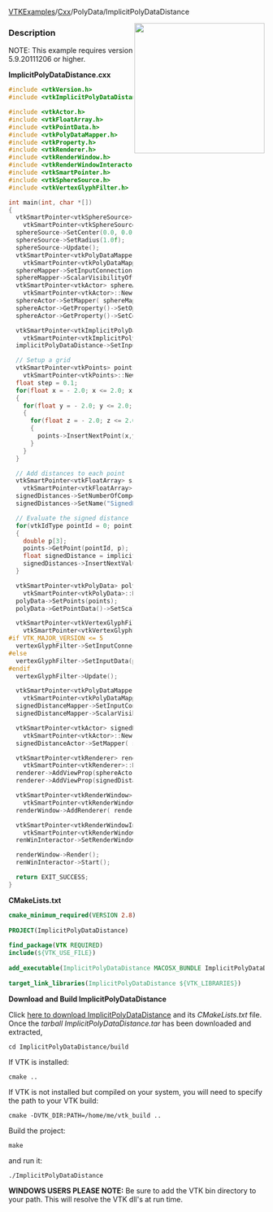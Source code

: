 [VTKExamples](Home)/[Cxx](Cxx)/PolyData/ImplicitPolyDataDistance

<img align="right" src="https://github.com/lorensen/VTKExamples/raw/master/Testing/Baseline/PolyData/TestImplicitPolyDataDistance.png" width="256" />

### Description
NOTE: This example requires version 5.9.20111206 or higher. 

**ImplicitPolyDataDistance.cxx**
```c++
#include <vtkVersion.h>
#include <vtkImplicitPolyDataDistance.h>

#include <vtkActor.h>
#include <vtkFloatArray.h>
#include <vtkPointData.h>
#include <vtkPolyDataMapper.h>
#include <vtkProperty.h>
#include <vtkRenderer.h>
#include <vtkRenderWindow.h>
#include <vtkRenderWindowInteractor.h>
#include <vtkSmartPointer.h>
#include <vtkSphereSource.h>
#include <vtkVertexGlyphFilter.h>

int main(int, char *[])
{
  vtkSmartPointer<vtkSphereSource> sphereSource =
    vtkSmartPointer<vtkSphereSource>::New();
  sphereSource->SetCenter(0.0, 0.0, 0.0);
  sphereSource->SetRadius(1.0f);
  sphereSource->Update();
  vtkSmartPointer<vtkPolyDataMapper> sphereMapper =
    vtkSmartPointer<vtkPolyDataMapper>::New();
  sphereMapper->SetInputConnection( sphereSource->GetOutputPort() );
  sphereMapper->ScalarVisibilityOff();
  vtkSmartPointer<vtkActor> sphereActor =
    vtkSmartPointer<vtkActor>::New();
  sphereActor->SetMapper( sphereMapper );
  sphereActor->GetProperty()->SetOpacity(.3);
  sphereActor->GetProperty()->SetColor(1,0,0);

  vtkSmartPointer<vtkImplicitPolyDataDistance> implicitPolyDataDistance =
    vtkSmartPointer<vtkImplicitPolyDataDistance>::New();
  implicitPolyDataDistance->SetInput(sphereSource->GetOutput());

  // Setup a grid
  vtkSmartPointer<vtkPoints> points =
    vtkSmartPointer<vtkPoints>::New();
  float step = 0.1;
  for(float x = - 2.0; x <= 2.0; x += step)
  {
    for(float y = - 2.0; y <= 2.0; y += step)
    {
      for(float z = - 2.0; z <= 2.0; z += step)
      {
        points->InsertNextPoint(x,y,z);
      }
    }
  }

  // Add distances to each point
  vtkSmartPointer<vtkFloatArray> signedDistances =
    vtkSmartPointer<vtkFloatArray>::New();
  signedDistances->SetNumberOfComponents(1);
  signedDistances->SetName("SignedDistances");

  // Evaluate the signed distance function at all of the grid points
  for(vtkIdType pointId = 0; pointId < points->GetNumberOfPoints(); ++pointId)
  {
    double p[3];
    points->GetPoint(pointId, p);
    float signedDistance = implicitPolyDataDistance->EvaluateFunction(p);
    signedDistances->InsertNextValue(signedDistance);
  }

  vtkSmartPointer<vtkPolyData> polyData =
    vtkSmartPointer<vtkPolyData>::New();
  polyData->SetPoints(points);
  polyData->GetPointData()->SetScalars(signedDistances);

  vtkSmartPointer<vtkVertexGlyphFilter> vertexGlyphFilter =
    vtkSmartPointer<vtkVertexGlyphFilter>::New();
#if VTK_MAJOR_VERSION <= 5
  vertexGlyphFilter->SetInputConnection(polyData->GetProducerPort());
#else
  vertexGlyphFilter->SetInputData(polyData);
#endif
  vertexGlyphFilter->Update();

  vtkSmartPointer<vtkPolyDataMapper> signedDistanceMapper =
    vtkSmartPointer<vtkPolyDataMapper>::New();
  signedDistanceMapper->SetInputConnection(vertexGlyphFilter->GetOutputPort());
  signedDistanceMapper->ScalarVisibilityOn();

  vtkSmartPointer<vtkActor> signedDistanceActor =
    vtkSmartPointer<vtkActor>::New();
  signedDistanceActor->SetMapper( signedDistanceMapper );

  vtkSmartPointer<vtkRenderer> renderer =
    vtkSmartPointer<vtkRenderer>::New();
  renderer->AddViewProp(sphereActor);
  renderer->AddViewProp(signedDistanceActor);

  vtkSmartPointer<vtkRenderWindow> renderWindow =
    vtkSmartPointer<vtkRenderWindow>::New();
  renderWindow->AddRenderer( renderer );

  vtkSmartPointer<vtkRenderWindowInteractor> renWinInteractor =
    vtkSmartPointer<vtkRenderWindowInteractor>::New();
  renWinInteractor->SetRenderWindow( renderWindow );

  renderWindow->Render();
  renWinInteractor->Start();

  return EXIT_SUCCESS;
}
```
**CMakeLists.txt**
```cmake
cmake_minimum_required(VERSION 2.8)
 
PROJECT(ImplicitPolyDataDistance)
 
find_package(VTK REQUIRED)
include(${VTK_USE_FILE})
 
add_executable(ImplicitPolyDataDistance MACOSX_BUNDLE ImplicitPolyDataDistance.cxx)
 
target_link_libraries(ImplicitPolyDataDistance ${VTK_LIBRARIES})
```

**Download and Build ImplicitPolyDataDistance**

Click [here to download ImplicitPolyDataDistance](https://github.com/lorensen/VTKWikiExamplesTarballs/raw/master/ImplicitPolyDataDistance.tar) and its *CMakeLists.txt* file.
Once the *tarball ImplicitPolyDataDistance.tar* has been downloaded and extracted,
```
cd ImplicitPolyDataDistance/build 
```
If VTK is installed:
```
cmake ..
```
If VTK is not installed but compiled on your system, you will need to specify the path to your VTK build:
```
cmake -DVTK_DIR:PATH=/home/me/vtk_build ..
```
Build the project:
```
make
```
and run it:
```
./ImplicitPolyDataDistance
```
**WINDOWS USERS PLEASE NOTE:** Be sure to add the VTK bin directory to your path. This will resolve the VTK dll's at run time.

